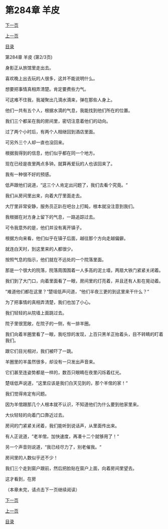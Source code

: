 <h1>第284章    羊皮</h1>
            <div><p><a href="./851_%E7%AC%AC284%E7%AB%A0_%E7%BE%8A%E7%9A%AE.md">下一页</a></p><p><a href="./849_%E7%AC%AC284%E7%AB%A0_%E7%BE%8A%E7%9A%AE.md">上一页</a></p><p><a href="../">目录</a></p></div>
            <div><p>第284章    羊皮 (第2/3页)</p><p>身影正从旅馆里走出去。</p><p>喜欢晚上出去玩的人很多，这并不能说明什么。</p><p>想要把事情真相弄清楚。肯定要费些力气。</p><p>可这难不住我，我凝聚出几滴水滴来，弹在那些人身上。</p><p>他们一共有五个人，根据水滴的气息，我能找到他们所在的位置。</p><p>我们三个都呆在我的房间里，密切注意着他们的动向。</p><p>过了两个小时后，有两个人相继回到酒店里面。</p><p>可另外三个人却一直也没回来。</p><p>根据我得到的信息，他们似乎都在同一个地方。</p><p>现在已经是夜里两点多钟。就算再爱玩的人也该回来了。</p><p>我有一种很不好的预感。</p><p>低声跟他们说道，“这三个人肯定出问题了，我们去看个究竟。“</p><p>我们从房间里出来，向着大厅里面走去。</p><p>大厅里非常安静，服务员正趴在吧台上打盹，根本就没注意到我们。</p><p>我根据在对方身上留下的气息，一路追踪过去。</p><p>可令我意外的是，他们并没有离开镇子。</p><p>根据方向来看，他们似乎在镇子后面，越往那个方向走越偏僻。</p><p>就连白天时，到这里来的人都很少。</p><p>按照气息的指示，他们就在不远处的一个院落里面。</p><p>那是一个很大的院落，院落周围围着一人多高的泥土墙，两扇大铁门紧紧关闭着。</p><p>我们到了大门口，向着里面看了一眼，房间里的灯亮着，并且还有人影在晃动着。</p><p>“难道他们都在这里？“楚瑶低声问道，“他们半夜三更的到这里来干什么？“</p><p>为了把事情的真相弄清楚，我们也加了小心。</p><p>我们轻轻的从院墙上面跳过去。</p><p>院子里很宽敞，在院子的一侧，有一排羊圈。</p><p>我们向着羊圈里看了一眼，我吃惊的发现，上百只黑羊正抬着头，目不转睛的盯着我们。</p><p>跟它们目光相对，我们被吓了一跳。</p><p>羊圈里的羊虽然很多，却没有一只发出声音来。</p><p>它们甚至连姿势都是一样的，数百只眼睛在夜里闪烁着红光。</p><p>楚瑶低声说道，“这里应该是我们白天见到的，那个羊倌的家！“</p><p>我们觉得肯定有问题。</p><p>因为羊倌跟那几个人根本就不认识，不知道他们为什么要到他家里来。</p><p>大伙轻轻的向着门口靠近过去。</p><p>房间的门紧紧关闭着，我们能听到说话声，从里面传出来。</p><p>有人正说道，“老羊倌，加快速度，再凑十二个就够用了！“</p><p>另一个声音则说道，“我已经尽力了，别老催我。“</p><p>房间里的人数似乎还不少！</p><p>我们三个走到窗户跟前，然后把脸贴在窗户上面，向着房间里望去。</p><p>这才看到，在房</p><p>（本章未完，请点击下一页继续阅读）</p></div>
            <div><p><a href="./851_%E7%AC%AC284%E7%AB%A0_%E7%BE%8A%E7%9A%AE.md">下一页</a></p><p><a href="./849_%E7%AC%AC284%E7%AB%A0_%E7%BE%8A%E7%9A%AE.md">上一页</a></p><p><a href="../">目录</a></p></div>